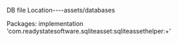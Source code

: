 DB file Location----assets/databases


Packages: implementation 'com.readystatesoftware.sqliteasset:sqliteassethelper:+'
